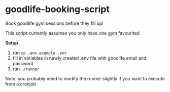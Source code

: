 # goodlife-booking-script

Book goodlife gym sessions before they fill up!

This script currently assumes you only have one gym favourited

**Setup**

1. run `cp .env.example .env`
2. fill in variables in newly created .env file with goodlife email and password
3. run `./runner`


Note: you probably need to modify the runner slightly if you want to execute from a cronjob
